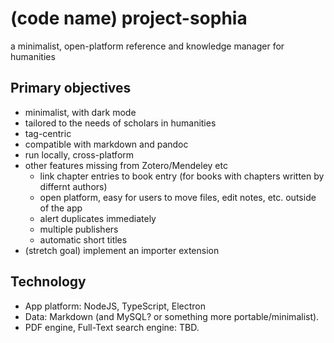 # (code name) project-sophia
a minimalist, open-platform reference and knowledge manager for humanities

## Primary objectives
- minimalist, with dark mode
- tailored to the needs of scholars in humanities
- tag-centric
- compatible with markdown and pandoc 
- run locally, cross-platform
- other features missing from Zotero/Mendeley etc
  - link chapter entries to book entry (for books with chapters written by differnt authors)
  - open platform, easy for users to move files, edit notes, etc. outside of the app
  - alert duplicates immediately
  - multiple publishers
  - automatic short titles
- (stretch goal) implement an importer extension

## Technology
- App platform: NodeJS, TypeScript, Electron
- Data: Markdown (and MySQL? or something more portable/minimalist).
- PDF engine, Full-Text search engine: TBD.
